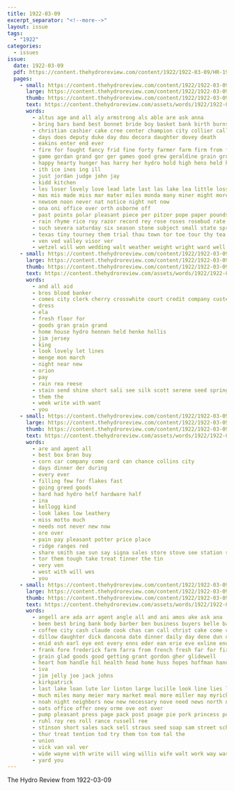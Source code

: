 ```yaml
---
title: 1922-03-09
excerpt_separator: "<!--more-->"
layout: issue
tags:
  - "1922"
categories:
  - issues
issue:
  date: 1922-03-09
  pdf: https://content.thehydroreview.com/content/1922/1922-03-09/HR-1922-03-09.pdf
  pages:
    - small: https://content.thehydroreview.com/content/1922/1922-03-09/small/HR-1922-03-09-01.jpg
      large: https://content.thehydroreview.com/content/1922/1922-03-09/large/HR-1922-03-09-01.jpg
      thumb: https://content.thehydroreview.com/content/1922/1922-03-09/thumbnails/HR-1922-03-09-01.jpg
      text: https://content.thehydroreview.com/assets/words/1922/1922-03-09/HR-1922-03-09-01.txt
      words:
        - altus age and all aly armstrong als able are ask anna
        - bring bars band best bonnet bride boy basket bank birth burns bor business backs bea bethel burn ball brad been bon bound boys
        - christian cashier cake cree center champion city collier call cordell church cheer cox can cen claud court choo
        - days does deputy duke day dou decora daughter dovey death
        - eakins enter end ever
        - fire for fought fancy frid fine forty farmer farm firm from first fell full faylor friends fail felton few
        - game gordan grand gor ger games good grew geraldine grain grown gordon
        - happy hearty hunger has harry her hydro hold high hens held hardware head had herndon home
        - ith ice ines ing ill
        - just jordan judge john jay
        - kidd kitchen
        - les loser lovely love lead late last las lake lea little loss later lola like
        - mas mis made miss mar mater miles monda many miner might more may mansell merry monday march most mare
        - newsom noon never nat notice night not now
        - ona oni office over orth osborne off
        - past points polar pleasant piece per pitzer pope paper pounds pink phe pen proud persons public
        - rain rhyme rice roy razor record rey rose roses rosebud rate round resta rock real roose records
        - such severa saturday six season stone subject small state spring sunday school super she store stockton shorty second score sale
        - texas tiny tourney them trial thau town tor toe tour thy tea ten than tol try take thacker the ted trace tay team
        - ven ved valley visor ver
        - wetzel will won wedding walt weather weight wright ward well win with week winners wall was waterloo winning west white worth williams warning
    - small: https://content.thehydroreview.com/content/1922/1922-03-09/small/HR-1922-03-09-02.jpg
      large: https://content.thehydroreview.com/content/1922/1922-03-09/large/HR-1922-03-09-02.jpg
      thumb: https://content.thehydroreview.com/content/1922/1922-03-09/thumbnails/HR-1922-03-09-02.jpg
      text: https://content.thehydroreview.com/assets/words/1922/1922-03-09/HR-1922-03-09-02.txt
      words:
        - and all aid
        - bros blood banker
        - comes city clerk cherry crosswhite court credit company custer
        - dress
        - ela
        - fresh floor for
        - goods gran grain grand
        - home house hydro hennen held henke hollis
        - jim jersey
        - king
        - look lovely let lines
        - menge mon march
        - night near new
        - orion
        - pay
        - rain rea reese
        - stain send shine short sali see silk scott serene seed spring sun standard sale show
        - them the
        - week write with want
        - you
    - small: https://content.thehydroreview.com/content/1922/1922-03-09/small/HR-1922-03-09-03.jpg
      large: https://content.thehydroreview.com/content/1922/1922-03-09/large/HR-1922-03-09-03.jpg
      thumb: https://content.thehydroreview.com/content/1922/1922-03-09/thumbnails/HR-1922-03-09-03.jpg
      text: https://content.thehydroreview.com/assets/words/1922/1922-03-09/HR-1922-03-09-03.txt
      words:
        - are and agent all
        - best box bran buy
        - corn car company come card can chance collins city
        - days dinner der during
        - every ever
        - filling few for flakes fast
        - going greed goods
        - hard had hydro helf hardware half
        - ina
        - kellogg kind
        - look lakes low leathery
        - miss motto much
        - needs not never new now
        - ore over
        - pain pay pleasant potter price place
        - ridge ranges red
        - share smith sae sun say signa sales store stove see station sid spring saw
        - tor them tough take treat tinner the tin
        - very ven
        - west with will wes
        - you
    - small: https://content.thehydroreview.com/content/1922/1922-03-09/small/HR-1922-03-09-04.jpg
      large: https://content.thehydroreview.com/content/1922/1922-03-09/large/HR-1922-03-09-04.jpg
      thumb: https://content.thehydroreview.com/content/1922/1922-03-09/thumbnails/HR-1922-03-09-04.jpg
      text: https://content.thehydroreview.com/assets/words/1922/1922-03-09/HR-1922-03-09-04.txt
      words:
        - angell are ada arr agent angle all and ani amos ake ask ana
        - been best bring bank body barber ben business buyers belle bach boucher bread beans
        - coffee city cash claude cook chas can call christ cake come clock car cotton clinton
        - dillow daughter dick dancona date dinner daily day dene dun dyke dykes days
        - enid esh earl eye ent every enns eder ean erie eve exline end
        - frank fore frederick farm farra from french fresh far for fire friday frie free
        - grain glad goods good getting grant gordon gher glidewell
        - heart hom handle hil health head home huss hopes hoffman hand him henke hail herford her horse hinton has hydro hane
        - iva
        - jim jelly joe jack johns
        - kirkpatrick
        - last lake loan lute lor linton large lucille look line lies lemon later little lows lave lay
        - much miles many meier mary market meal more miller may myrick mille moore march matter monday
        - noah night neighbors now new necessary nove need news north ngin
        - oats office offer oney orme ove oot over
        - pump pleasant press page pack post poage pie pork princess pounds pound pam peed pitzer peter pickford palm per purchase pauli
        - ruhl roy res roll rance russell ree
        - stinson short sales sack sell straus seed soap sam street school saturday sale sun stock sylvester som sunday see sutton starch sund share special sil strong sugar spring she supply supper
        - thur treat tention tod try them ton tom tal the
        - union
        - vick van val ver
        - wide wayne with write will wing willis wife walt work way was wallace wish want week
        - yard you
---
```


The Hydro Review from 1922-03-09

<!--more-->

